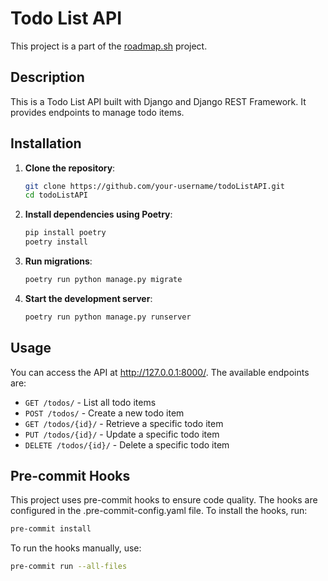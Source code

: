# Todo List API

This project is a part of the [roadmap.sh](https://roadmap.sh/projects/todo-list-api) project.

## Description

This is a Todo List API built with Django and Django REST Framework. It provides endpoints to manage todo items.

## Installation

1. **Clone the repository**:
   ```sh
   git clone https://github.com/your-username/todoListAPI.git
   cd todoListAPI
   ```
2. **Install dependencies using Poetry**:

    ```sh
    pip install poetry
    poetry install
    ```

3. **Run migrations**:

    ```sh
    poetry run python manage.py migrate
    ```

4. **Start the development server**:

    ```sh
    poetry run python manage.py runserver
    ```

## Usage
You can access the API at http://127.0.0.1:8000/. The available endpoints are:

- `GET /todos/` - List all todo items
- `POST /todos/` - Create a new todo item
- `GET /todos/{id}/` - Retrieve a specific todo item
- `PUT /todos/{id}/` - Update a specific todo item
- `DELETE /todos/{id}/` - Delete a specific todo item

## Pre-commit Hooks

This project uses pre-commit hooks to ensure code quality. The hooks are configured in the .pre-commit-config.yaml file. To install the hooks, run:

```sh
pre-commit install
```

To run the hooks manually, use:

```sh
pre-commit run --all-files
```
